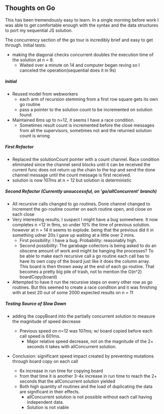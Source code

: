 ## Thoughts on Go

This has been tremendously easy to learn. In a single morning before work I was able to get comfortable enough with the syntax and the data structures to port my sequential JS solution.

The concurrency section of the go tour is incredibly brief and easy to get through. Initial tests:
* making the diagonal checks concurrent doubles the execution time of the solution at n = 8.
  * Waited over a minute on 14 and computer began reving so I canceled the operation(sequential does it in 9s)

##### Initial
* Reused model from webworkers
  * each arm of recursion stemming from a first row square gets its own go routine
  * pass a pointer to the solution count to be incremented on solution found
* Maintained 6ms up to n=12, it seems I have a race condition.
  * Sometimes result count is incremented before the close messages from all the supervisors, sometimes not and the returned solution count is wrong

##### First Refactor
* Replaced the solutionCount pointer with a count channel. Race condition eliminated since the channel send blocks until it can be received the current func does not return up the chain to the top and send the done channel message until the count message is first received.
* solution is now 107ms at n = 12 but solution is deterministic

##### Second Refactor (Currently unsuccessful, on 'go/allConcurrent' branch)
* All recursive calls changed to go routines. Done channel changed to increment the go-routine counter on each routine open, and close on each close
* Very interesting results, I suspect I might have a bug somewhere. It now completes n =12 in 9ms, so under 10% the time of previous solution. however at n = 14 it seems to explode. being that the previous did it in something udner 20s I gave up waiting at a little over 2 mins.
  * First possibility: I have a bug. Probability: reasonably high.
  * Second possibility: The garabage collectors is being asked to do an obscene amount of work and might be hanging the processes? To be able to make each recursive call a go routine each call has to have its own copy of the board just like it does the column array. This board is then thrown away at the end of each go routine. That becomes a pretty big pile of trash, not to mention the O(n^2) boardCopy(board)
* Attempted to have it run the recursive steps on every other row as go routines. But this seemed to create a race condition and it was finishing with at best 20 out of some 2000 expected results on n = 11


##### Testing Source of Slow Down
* adding the copyBoard into the partially concurrent solution to measure the magnitude of speed decrease
  * Previous speed on n=12 was 107ms; w/ board copied before each call speed is 601ms.
    * Major relative speed decrease, not on the magnitude of the 2+ seconds it takes with allConcurrent solution.

* Conclusion: significant speed impact created by preventing mutations through board copy on each call
  * 6x increase in run time for copying board
  * from that time it is another 3-4x increase in run time to reach the 2+ seconds that the allConcurrent solution yielded
  * Both high quantity of routines and the load of duplicating the data are significant in their effects.
    * allConcurrent solution is not possible without each call having independent data.
    * Solution is not viable
